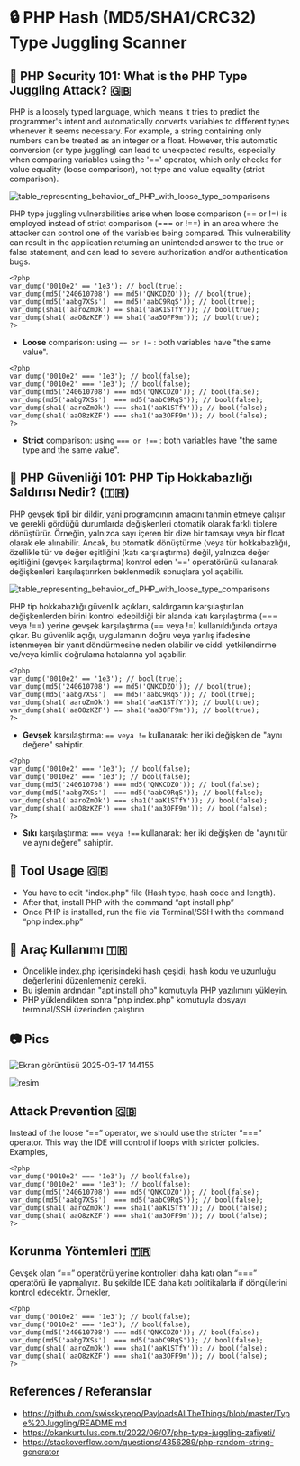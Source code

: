 # :lock: PHP Hash (MD5/SHA1/CRC32) Type Juggling Scanner 

## :rocket: PHP Security 101: What is the PHP Type Juggling Attack? 🇬🇧
PHP is a loosely typed language, which means it tries to predict the programmer's intent and automatically converts variables to different types whenever it seems necessary. For example, a string containing only numbers can be treated as an integer or a float. However, this automatic conversion (or type juggling) can lead to unexpected results, especially when comparing variables using the '==' operator, which only checks for value equality (loose comparison), not type and value equality (strict comparison).

![table_representing_behavior_of_PHP_with_loose_type_comparisons](https://github.com/user-attachments/assets/faddb24b-078f-4b4b-9062-a8e11fc218af)

PHP type juggling vulnerabilities arise when loose comparison (== or !=) is employed instead of strict comparison (=== or !==) in an area where the attacker can control one of the variables being compared. This vulnerability can result in the application returning an unintended answer to the true or false statement, and can lead to severe authorization and/or authentication bugs.

```
<?php
var_dump('0010e2' == '1e3'); // bool(true);
var_dump(md5('240610708') == md5('QNKCDZO')); // bool(true);
var_dump(md5('aabg7XSs')  == md5('aabC9RqS')); // bool(true);
var_dump(sha1('aaroZmOk') == sha1('aaK1STfY')); // bool(true);
var_dump(sha1('aaO8zKZF') == sha1('aa3OFF9m')); // bool(true);
?>
```
- **Loose** comparison: using `== or !=` : both variables have "the same value".

```
<?php
var_dump('0010e2' === '1e3'); // bool(false);
var_dump('0010e2' === '1e3'); // bool(false);
var_dump(md5('240610708') === md5('QNKCDZO')); // bool(false);
var_dump(md5('aabg7XSs')  === md5('aabC9RqS')); // bool(false);
var_dump(sha1('aaroZmOk') === sha1('aaK1STfY')); // bool(false);
var_dump(sha1('aaO8zKZF') === sha1('aa3OFF9m')); // bool(false);
?>
```

- **Strict** comparison: using `=== or !==` : both variables have "the same type and the same value".

## :rocket: PHP Güvenliği 101: PHP Tip Hokkabazlığı Saldırısı Nedir? (🇹🇷)
PHP gevşek tipli bir dildir, yani programcının amacını tahmin etmeye çalışır ve gerekli gördüğü durumlarda değişkenleri otomatik olarak farklı tiplere dönüştürür. Örneğin, yalnızca sayı içeren bir dize bir tamsayı veya bir float olarak ele alınabilir. Ancak, bu otomatik dönüştürme (veya tür hokkabazlığı), özellikle tür ve değer eşitliğini (katı karşılaştırma) değil, yalnızca değer eşitliğini (gevşek karşılaştırma) kontrol eden '==' operatörünü kullanarak değişkenleri karşılaştırırken beklenmedik sonuçlara yol açabilir.

![table_representing_behavior_of_PHP_with_loose_type_comparisons](https://github.com/user-attachments/assets/97b59dcc-5042-4bde-a42d-5a5846b584c8)

PHP tip hokkabazlığı güvenlik açıkları, saldırganın karşılaştırılan değişkenlerden birini kontrol edebildiği bir alanda katı karşılaştırma (=== veya !==) yerine gevşek karşılaştırma (== veya !=) kullanıldığında ortaya çıkar. Bu güvenlik açığı, uygulamanın doğru veya yanlış ifadesine istenmeyen bir yanıt döndürmesine neden olabilir ve ciddi yetkilendirme ve/veya kimlik doğrulama hatalarına yol açabilir.

```
<?php
var_dump('0010e2' == '1e3'); // bool(true);
var_dump(md5('240610708') == md5('QNKCDZO')); // bool(true);
var_dump(md5('aabg7XSs')  == md5('aabC9RqS')); // bool(true);
var_dump(sha1('aaroZmOk') == sha1('aaK1STfY')); // bool(true);
var_dump(sha1('aaO8zKZF') == sha1('aa3OFF9m')); // bool(true);
?>
```
- **Gevşek** karşılaştırma: `== veya !=` kullanarak: her iki değişken de "aynı değere" sahiptir.
```
<?php
var_dump('0010e2' === '1e3'); // bool(false);
var_dump('0010e2' === '1e3'); // bool(false);
var_dump(md5('240610708') === md5('QNKCDZO')); // bool(false);
var_dump(md5('aabg7XSs')  === md5('aabC9RqS')); // bool(false);
var_dump(sha1('aaroZmOk') === sha1('aaK1STfY')); // bool(false);
var_dump(sha1('aaO8zKZF') === sha1('aa3OFF9m')); // bool(false);
?>
```
- **Sıkı** karşılaştırma: `=== veya !==` kullanarak: her iki değişken de "aynı tür ve aynı değere" sahiptir.

## :runner: Tool Usage 🇬🇧
 - You have to edit "index.php" file (Hash type, hash code and length).
 - After that, install PHP with the command “apt install php”
 - Once PHP is installed, run the file via Terminal/SSH with the command “php index.php”

## :runner: Araç Kullanımı 🇹🇷
 - Öncelikle index.php içerisindeki hash çeşidi, hash kodu ve uzunluğu değerlerini düzenlemeniz gerekli.
 - Bu işlemin ardından "apt install php" komutuyla PHP yazılımını yükleyin.
 - PHP yüklendikten sonra "php index.php" komutuyla dosyayı terminal/SSH üzerinden çalıştırın

## :camera: Pics
![Ekran görüntüsü 2025-03-17 144155](https://github.com/user-attachments/assets/eb54d67d-5589-49ad-9bba-f743796cf56b)

![resim](https://github.com/user-attachments/assets/9fbf4943-4a08-4e79-a673-5724a17ee965)


## Attack Prevention 🇬🇧
Instead of the loose “==” operator, we should use the stricter “===” operator. This way the IDE will control if loops with stricter policies.
Examples,
```
<?php
var_dump('0010e2' === '1e3'); // bool(false);
var_dump('0010e2' === '1e3'); // bool(false);
var_dump(md5('240610708') === md5('QNKCDZO')); // bool(false);
var_dump(md5('aabg7XSs')  === md5('aabC9RqS')); // bool(false);
var_dump(sha1('aaroZmOk') === sha1('aaK1STfY')); // bool(false);
var_dump(sha1('aaO8zKZF') === sha1('aa3OFF9m')); // bool(false);
?>
```

## Korunma Yöntemleri 🇹🇷
Gevşek olan “==” operatörü yerine kontrolleri daha katı olan “===” operatörü ile yapmalıyız. Bu şekilde IDE daha katı politikalarla if döngülerini kontrol edecektir.
Örnekler,
```
<?php
var_dump('0010e2' === '1e3'); // bool(false);
var_dump('0010e2' === '1e3'); // bool(false);
var_dump(md5('240610708') === md5('QNKCDZO')); // bool(false);
var_dump(md5('aabg7XSs')  === md5('aabC9RqS')); // bool(false);
var_dump(sha1('aaroZmOk') === sha1('aaK1STfY')); // bool(false);
var_dump(sha1('aaO8zKZF') === sha1('aa3OFF9m')); // bool(false);
?>
```

## References / Referanslar
- https://github.com/swisskyrepo/PayloadsAllTheThings/blob/master/Type%20Juggling/README.md
- https://okankurtulus.com.tr/2022/06/07/php-type-juggling-zafiyeti/
- https://stackoverflow.com/questions/4356289/php-random-string-generator
